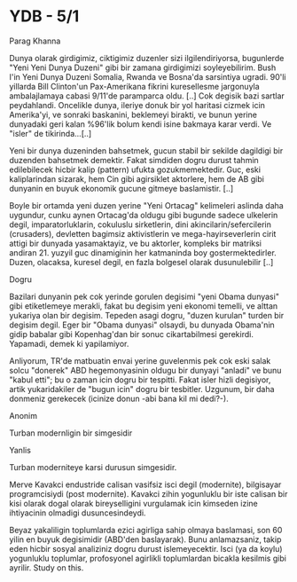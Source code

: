 # YDB - 5/1

Parag Khanna

Dunya olarak girdigimiz, ciktigimiz duzenler sizi ilgilendiriyorsa, bugunlerde "Yeni Yeni Dunya Duzeni" gibi bir zamana girdigimizi soyleyebilirim. Bush I'in Yeni Dunya Duzeni Somalia, Rwanda ve Bosna'da sarsintiya ugradi. 90'li yillarda Bill Clinton'un Pax-Amerikana fikrini kuresellesme jargonuyla ambalajlamaya cabasi 9/11'de paramparca oldu. [..] Cok degisik bazi sartlar peydahlandi. Oncelikle dunya, ileriye donuk bir yol haritasi cizmek icin Amerika'yi, ve sonraki baskanini, beklemeyi birakti, ve bunun yerine dunyadaki geri kalan %96'lik bolum kendi isine bakmaya karar verdi. Ve "isler" de tikirinda...[..]

Yeni bir dunya duzeninden bahsetmek, gucun stabil bir sekilde dagildigi bir duzenden bahsetmek demektir. Fakat simdiden dogru durust tahmin edilebilecek hicbir kalip (pattern) ufukta gozukmemektedir. Guc, eski kaliplarindan sizarak, hem Cin gibi agirsiklet aktorlere, hem de AB gibi dunyanin en buyuk ekonomik gucune gitmeye baslamistir. [..]

Boyle bir ortamda yeni duzen yerine "Yeni Ortacag" kelimeleri aslinda daha uygundur, cunku aynen Ortacag'da oldugu gibi bugunde sadece ulkelerin degil, imparatorluklarin, cokuluslu sirketlerin, dini akincilarin/sefercilerin (crusaders), devletten bagimsiz aktivistlerin ve mega-hayirseverlerin cirit attigi bir dunyada yasamaktayiz, ve bu aktorler, kompleks bir matriksi andiran 21. yuzyil guc dinamiginin her katmaninda boy gostermektedirler. Duzen, olacaksa, kuresel degil, en fazla bolgesel olarak dusunulebilir [..]

Dogru

Bazilari dunyanin pek cok yerinde gorulen degisimi "yeni Obama dunyasi" gibi etiketlemeye merakli, fakat bu degisim yeni ekonomi temelli, ve alttan yukariya olan bir degisim. Tepeden asagi dogru, "duzen kurulan" turden bir degisim degil. Eger bir "Obama dunyasi" olsaydi, bu dunyada Obama'nin gidip babalar gibi Kopenhag'dan bir sonuc cikartabilmesi gerekirdi. Yapamadi, demek ki yapilamiyor.

Anliyorum, TR'de matbuatin envai yerine guvelenmis pek cok eski salak solcu "donerek" ABD hegemonyasinin oldugu bir dunyayi "anladi" ve bunu "kabul etti"; bu o zaman icin dogru bir tespitti. Fakat isler hizli degisiyor, artik yukaridakiler de "bugun icin" dogru bir tesbitler. Uzgunum, bir daha donmeniz gerekecek (icinize donun -abi bana kil mi dedi?-).

Anonim

Turban modernligin bir simgesidir

Yanlis

Turban moderniteye karsi durusun simgesidir.

Merve Kavakci endustride calisan vasifsiz isci degil (modernite), bilgisayar programcisiydi (post modernite). Kavakci zihin yogunluklu bir iste calisan bir kisi olarak dogal olarak bireyselligini vurgulamak icin kimseden izine ihtiyacinin olmadigi dusuncesindeydi.

Beyaz yakaliligin toplumlarda ezici agirliga sahip olmaya baslamasi, son 60 yilin en buyuk degisimidir (ABD'den baslayarak). Bunu anlamazsaniz, takip eden hicbir sosyal analiziniz dogru durust islemeyecektir. Isci (ya da koylu) yogunluklu toplumlar, profosyonel agirlikli toplumlardan bicakla kesilmis gibi ayrilir. Study on this.
